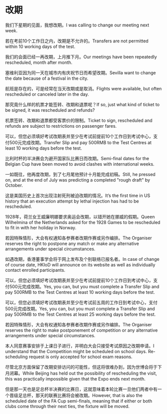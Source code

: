 # 改期

<p><span class="chinese">我们下星期的见面，我想改期。</span><span class="english">I was calling to change our meeting next week.</span></p>

<p><span class="chinese">若在考前10个工作日之内，改期是不允许的。</span><span class="english">Transfers are not permitted within 10 working days of the test.</span></p>

<p><span class="chinese">我们的会面已经一再改期，上月推下月。</span><span class="english">Our meetings have been repeatedly rescheduled, month after month.</span></p>

<p><span class="chinese">塞维利亚因为同一天在城市内有庆祝节日而希望改期。</span><span class="english">Sevilla want to change the date because of a festival in the city.</span></p>

<p><span class="chinese">航班是存在的，可是经常在当天改期或是取消。</span><span class="english">Flights were available, but often rescheduled or canceled later in the day.</span></p>

<p><span class="chinese">那究竟什么样的机票才能签转、改期和退票呢？</span><span class="english">If so, just what kind of ticket to be signed, it was rescheduled and refunds?</span></p>

<p><span class="chinese">机票签转、改期和退票都受客票价的限制。</span><span class="english">Ticket to sign, rescheduled and refunds are subject to restrictions on passenger fares.</span></p>

<p><span class="chinese">可以，但您必须填好考试改期表并至少在考试前提前10个工作日到考试中心，支付500元完成改期。</span><span class="english">Transfer Slip and pay 500RMB to the Test Centres at least 10 working days before the test.</span></p>

<p><span class="chinese">比利时杯的半决赛会为避开国家队比赛日而改期。</span><span class="english">Semi-final dates for the Belgian Cup have been moved to avoid clashes with international weeks.</span></p>

<p><span class="chinese">一如既往，他再度改期，到了七月尾他预计十月能完成初稿。</span><span class="english">Still, he pressed on, and at the end of July was predicting a completed "rough draft" by October.</span></p>

<p><span class="chinese">这是美国历史上首次出现注射死刑被迫改期的情况。</span><span class="english">It’s the first time in US history that an execution attempt by lethal injection has had to be rescheduled.</span></p>

<p><span class="chinese">1928年，荷兰女王威廉明娜要求奥运会改期，以错开她在挪威的假期。</span><span class="english">Queen Wilhelmina of the Netherlands asked for the 1928 Games to be rescheduled to fit in with her holiday in Norway.</span></p>

<p><span class="chinese">若因特殊情形，大会有权通知各参赛者改期作赛或另作编排。</span><span class="english">The Organiser reserves the right to postpone any match or make any alternative arrangements under special circumstances.</span></p>

<p><span class="chinese">如遇改期，香港董事学会将于网上发布及个别联络已报名者。</span><span class="english">In case of change of course date, HKIoD will announce on its website as well as individually contact enrolled participants.</span></p>

<p><span class="chinese">可以，但您必须填好考试改期表并至少在考试前提前10个工作日到考试中心，支付500元完成改期。</span><span class="english">Yes, you can, but you must complete a Transfer Slip and pay 500RMB to the Test Centres at least 10 working days before the test.</span></p>

<p><span class="chinese">可以，但您必须填好考试改期表并至少在考试前五周的工作日到考试中心，支付500元完成改期。</span><span class="english">Yes, you can, but you must complete a Transfer Slip and pay 500RMB to the Test Centres at least 25 working days before the test.</span></p>

<p><span class="chinese">若因特殊情形，大会有权通知各参赛者改期作赛或另作编排。</span><span class="english">The Organiser reserves the right to make postponement of competition or any alternative arrangements under special circumstances.</span></p>

<p><span class="chinese">本人同意赛事安排于上课日子进行，并明白大会只接受考试原因之改期申请。</span><span class="english">I understand that the Competition might be scheduled on school days. Re-scheduling request is only accepted for school exam reasons.</span></p>

<p><span class="chinese">尽管北京方面保留了改期安排访问的可能性，但这将很难办到，因为世博会将于下月闭幕。</span><span class="english">While Beijing has held out the possibility of rescheduling the visit, this was practically impossible given that the Expo ends next month.</span></p>

<p><span class="chinese">但是那一天也是足总杯半决赛的比赛日，这就意味着本轮比赛一旦他们两者中有一个晋级足总杯，那天的联赛比赛将会被改期。</span><span class="english">However, that is also the scheduled date of the FA Cup semi-finals, meaning that if either or both clubs come through their next ties, the fixture will be moved.</span></p>

